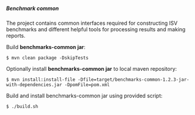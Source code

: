 ##### Benchmark common

The project contains common interfaces required for constructing ISV benchmarks and different helpful tools for processing results and making reports.


Build **benchmarks-common jar**:

```
$ mvn clean package -DskipTests

```

Optionally install **benchmarks-common jar** to local maven repository:

```
$ mvn install:install-file -Dfile=target/benchmarks-common-1.2.3-jar-with-dependencies.jar -DpomFile=pom.xml
```

Build and install benchmarks-common jar using provided script:

```
$ ./build.sh
```
